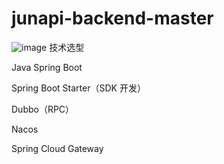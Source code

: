 # junapi-backend-master
![image](https://github.com/thornsJun/junapi-backend-master/assets/108470869/fac93635-911c-4bba-b5d7-93eee2f033af)
技术选型

Java Spring Boot

Spring Boot Starter（SDK 开发）

Dubbo（RPC）

Nacos

Spring Cloud Gateway
